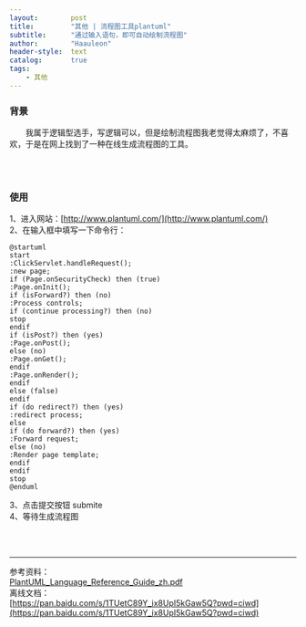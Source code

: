 ```yaml
---
layout:        post
title:         "其他 | 流程图工具plantuml"
subtitle:      "通过输入语句，即可自动绘制流程图"
author:        "Haauleon"
header-style:  text
catalog:       true
tags:
    - 其他
---
```



### 背景
&emsp;&emsp;我属于逻辑型选手，写逻辑可以，但是绘制流程图我老觉得太麻烦了，不喜欢，于是在网上找到了一种在线生成流程图的工具。      

<br>
<br>

### 使用
1、进入网站：[http://www.plantuml.com/](http://www.plantuml.com/)            
2、在输入框中填写一下命令行：     
```text
@startuml
start
:ClickServlet.handleRequest();
:new page;
if (Page.onSecurityCheck) then (true)
:Page.onInit();
if (isForward?) then (no)
:Process controls;
if (continue processing?) then (no)
stop
endif
if (isPost?) then (yes)
:Page.onPost();
else (no)
:Page.onGet();
endif
:Page.onRender();
endif
else (false)
endif
if (do redirect?) then (yes)
:redirect process;
else
if (do forward?) then (yes)
:Forward request;
else (no)
:Render page template;
endif
endif
stop
@enduml
```
3、点击提交按钮 submite       
4、等待生成流程图      

<br>
<br>

---

参考资料：    
[PlantUML_Language_Reference_Guide_zh.pdf](https://plantuml.com/zh/guide)          
离线文档：         
[https://pan.baidu.com/s/1TUetC89Y_ix8UpI5kGaw5Q?pwd=ciwd](https://pan.baidu.com/s/1TUetC89Y_ix8UpI5kGaw5Q?pwd=ciwd)       